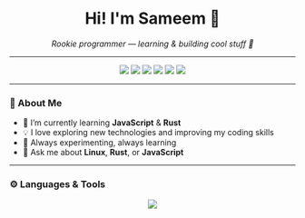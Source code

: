 <h1 align="center">Hi! I'm Sameem 🐬</h1>

<p align="center">
  <em>Rookie programmer — learning & building cool stuff 🧠</em>
</p>

---

<!-- OS / Editor / Contact -->
<p align="center">
  <img src="https://img.shields.io/badge/OS-Arch-1793D1?style=for-the-badge&logo=arch-linux&logoColor=white" />
  <img src="https://img.shields.io/badge/Editor-VSCode-0078D4?style=for-the-badge&logo=visual-studio-code&logoColor=white" />
  <img src="https://img.shields.io/badge/Language-JavaScript-F7DF1E?style=for-the-badge&logo=javascript&logoColor=black" />
  <img src="https://img.shields.io/badge/Language-Rust-DEA584?style=for-the-badge&logo=rust&logoColor=black" />
  <img src="https://img.shields.io/badge/GitHub-Sameem--baba-181717?style=for-the-badge&logo=github" />
  <img src="https://img.shields.io/badge/Email-sameembaba22@gmail.com-D14836?style=for-the-badge&logo=gmail&logoColor=white" />
</p>

---

### 🧠 About Me

- 🌱 I’m currently learning **JavaScript** & **Rust**  
- 💡 I love exploring new technologies and improving my coding skills  
- 🌿 Always experimenting, always learning  
- 💬 Ask me about **Linux**, **Rust**, or **JavaScript**

---

### ⚙️ Languages & Tools
<p align="center">
  <img src="https://skillicons.dev/icons?i=js,ts,rust,python,html,css,nodejs,linux,vscode,git" />
</p>
